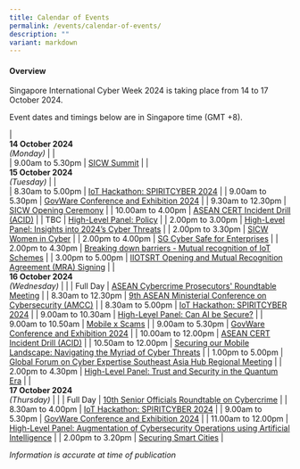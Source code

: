 ```yaml
---
title: Calendar of Events
permalink: /events/calendar-of-events/
description: ""
variant: markdown
---
```

#### **Overview**

Singapore International Cyber Week 2024 is taking place from 14 to 17 October 2024.

Event dates and timings below are in Singapore time (GMT +8). 

| <br> **14 October 2024** <br>*(Monday)* |                                                                                                |                            
| 9.00am to 5.30pm           | [SICW Summit](/events/14-oct/sicw-summit/)                               |
| <br> **15 October 2024** <br>*(Tuesday)* |                                                                                                |                            
| 8.30am to 5.00pm           | [IoT Hackathon: SPIRITCYBER 2024](/events/15-oct/iot-hackathon-spiritcyber-2024/)                               |
| 9.00am to 5.30pm           | [GovWare Conference and Exhibition 2024](/events/15-oct/govware-conference-and-exhibition-2024/)                               |
| 9.30am to 12.30pm           | [SICW Opening Ceremony](/events/15-oct/sicw-opening-ceremony/)                               |
| 10.00am to 4.00pm           | [ASEAN CERT Incident Drill (ACID)](/events/15-oct/asean-cert-incident-drill-acid/)                               |
| TBC           | [High-Level Panel: Policy](/events/15-oct/high-level-panel-policy/)                               |
| 2.00pm to 3.00pm           | [High-Level Panel: Insights into 2024’s Cyber Threats](/events/15-oct/high-level-panel-insights-into-2024-s-cyber-threats/)                               |
| 2.00pm to 3.30pm           | [SICW Women in Cyber](/events/15-oct/sicw-women-in-cyber/)                               |
| 2.00pm to 4.00pm           | [SG Cyber Safe for Enterprises](/events/15-oct/sg-cyber-safe-for-enterprises/)                               |
| 2.00pm to 4.30pm           | [Breaking down barriers - Mutual recognition of IoT Schemes](/events/15-oct/breaking-down-barriers-mutual-recognition-of-iot-schemes/)                               |
| 3.00pm to 5.00pm           | [IIOTSRT Opening and Mutual Recognition Agreement (MRA) Signing](/events/15-oct/iiotsrt-opening-and-mutual-recognition-agreement-mra-signing/)                               |
| <br> **16 October 2024** <br>*(Wednesday)* |                                                                                                |
| Full Day           | [ASEAN Cybercrime Prosecutors' Roundtable Meeting](/events/16-oct/acprm/)                               |
| 8.30am to 12.30pm           | [9th ASEAN Ministerial Conference on Cybersecurity (AMCC)](/events/16-oct/amcc/)                               |
| 8.30am to 5.00pm           | [IoT Hackathon: SPIRITCYBER 2024](/events/16-oct/iot-hackathon-spiritcyber-2024/)                               |
| 9.00am to 10.30am           | [High-Level Panel: Can AI be Secure?](/events/16-oct/high-level-panel-can-ai-be-secure/)                               |
| 9.00am to 10.50am           | [Mobile x Scams](/events/16-oct/mobile-x-scams/)                               |
| 9.00am to 5.30pm           | [GovWare Conference and Exhibition 2024](/events/16-oct/govware-conference-and-exhibition-2024/)                               |
| 10.00am to 12.00pm           | [ASEAN CERT Incident Drill (ACID)](/events/16-oct/asean-cert-incident-drill-acid/)                               |
| 10.50am to 12.00pm           | [Securing our Mobile Landscape: Navigating the Myriad of Cyber Threats](/events/16-oct/securing-our-mobile-landscape-navigating-the-myriad-of-cyber-threats/)                               |
| 1.00pm to 5.00pm           | [Global Forum on Cyber Expertise Southeast Asia Hub Regional Meeting](/events/16-oct/global-forum-on-cyber-expertise-southeast-asia-hub-regional-meeting/)                               |
| 2.00pm to 4.30pm           | [High-Level Panel: Trust and Security in the Quantum Era](/events/16-oct/high-level-panel-trust-and-security-in-the-quantum-era/)                               |
| <br> **17 October 2024** <br>*(Thursday)*          |                                                                                           |
| Full Day           | [10th Senior Officials Roundtable on Cybercrime](/events/17-oct/10th-senior-officials-roundtable-on-cybercrime/)                               |
| 8.30am to 4.00pm           | [IoT Hackathon: SPIRITCYBER 2024](/events/17-oct/iot-hackathon-spiritcyber-2024/)                               |
| 9.00am to 5.30pm           | [GovWare Conference and Exhibition 2024](/events/17-oct/govware-conference-and-exhibition-2024/)                               |
| 11.00am to 12.00pm           | [High-Level Panel: Augmentation of Cybersecurity Operations using Artificial Intelligence](/events/17-oct/high-level-panel-augmentation-of-cybersecurity-operations-using-ai/)                               |
| 2.00pm to 3.20pm           | [Securing Smart Cities](/events/17-oct/securing-smart-cities/)                               |


*Information is accurate at time of publication*